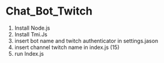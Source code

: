 # Chat_Bot_Twitch

1. Install Node.js
2. Install Tmi.Js
3. insert bot name and twitch authenticator in settings.jason
4. insert channel twitch name in index.js (15)
5. run Index.js
